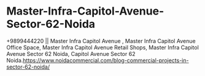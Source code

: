 # Master-Infra-Capitol-Avenue-Sector-62-Noida
+9899444220 || Master Infra Capitol Avenue , Master Infra Capitol Avenue Office Space, Master Infra Capitol Avenue  Retail Shops, Master Infra Capitol Avenue Sector 62 Noida, Capitol Avenue Sector 62 Noida.https://www.noidacommercial.com/blog-commercial-projects-in-sector-62-noida/
